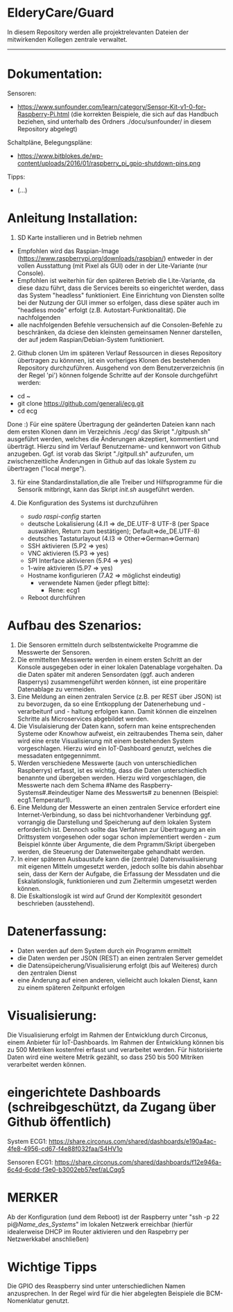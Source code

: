 # ElderyCare/Guard

In diesem Repository werden alle projektrelevanten Dateien der mitwirkenden Kollegen zentrale verwaltet.

---

Dokumentation:
=======================
Sensoren:
- https://www.sunfounder.com/learn/category/Sensor-Kit-v1-0-for-Raspberry-Pi.html (die korrekten Beispiele, die sich auf das Handbuch beziehen, sind unterhalb des Ordners ./docu/sunfounder/ in diesem Repository abgelegt)

Schaltpläne, Belegungspläne:
- https://www.bitblokes.de/wp-content/uploads/2016/01/raspberry_pi_gpio-shutdown-pins.png

Tipps:
- (...)

Anleitung Installation:
=======================
1. SD Karte installieren und in Betrieb nehmen
  - Empfohlen wird das Raspian-Image (https://www.raspberrypi.org/downloads/raspbian/) entweder in der vollen Ausstattung (mit Pixel als GUI) oder in der Lite-Variante (nur Console). 
  - Empfohlen ist weiterhin für den späteren Betrieb die Lite-Variante, da diese dazu führt, dass die Services bereits so eingerichtet werden, dass das System "headless" funktioniert. Eine Einrichtung von Diensten sollte bei der Nutzung der GUI immer so erfolgen, dass diese später auch im "headless mode" erfolgt (z.B. Autostart-Funktionalität). Die nachfolgenden 
  - alle nachfolgenden Befehle versuchensich auf die Consolen-Befehle zu beschränken, da dciese den kleinsten gemeinsamen Nenner darstellen, der auf jedem Raspian/Debian-System funktioniert.
    
2. Github clonen
Um im späteren Verlauf Ressourcen in dieses Repository übertragen zu könnnen, ist ein vorheriges Klonen des bestehenden Repository durchzuführen. Ausgehend von dem Benutzerverzeichnis (in der Regel 'pi') können folgende Schritte auf der Konsole durchgeführt werden:

  - cd ~
  - git clone https://github.com/generali/ecg.git
  - cd ecg
  
  Done :) Für eine spätere Übertragung der geänderten Dateien kann nach dem ersten Klonen dann im Verzeichnis ./ecg/ das Skript "./gitpush.sh" ausgeführt werden, welches die Änderungen akzeptiert, kommentiert und überträgt. Hierzu sind im Verlauf  Benutzername- und kennwort von Github anzugeben. Ggf. ist vorab das Skript "./gitpull.sh" aufzurufen, um zwischenzeitliche Änderungen in Github auf das lokale System zu übertragen ("local merge").
  
3. für eine Standardinstallation,die alle Treiber und Hilfsprogramme für die Sensorik mitbringt, kann das Skript *init.sh* ausgeführt werden.

4. Die Konfiguration des Systems ist durchzuführen
   - *sudo raspi-config* starten
   - deutsche Lokalisierung (4.I1 => de_DE.UTF-8 UTF-8 (per Space auswählen, Return zum bestätigen); Default=>de_DE.UTF-8)
   - deutsches Tastaturlayout (4.I3 => Other=>German=>German)
   - SSH aktivieren (5.P2 => yes)
   - VNC aktivieren (5.P3 => yes)
   - SPI Interface aktivieren (5.P4 => yes)
   - 1-wire aktivieren (5.P7 => yes)
   - Hostname konfigurieren (7.A2 => möglichst eindeutig)
        - verwendete Namen (jeder pflegt bitte):
          - Rene: ecg1
   - Reboot durchführen

Aufbau des Szenarios:
=======================
1. Die Sensoren ermitteln durch selbstentwickelte Programme die Messwerte der Sensoren.
2. Die ermittelten Messwerte werden in einem ersten Schritt an der Konsole ausgegeben oder in einer lokalen Datenablage vorgehalten. Da die Daten später mit anderen Sensordaten (ggf. auch anderen Rasperrys) zusammengeführt werden können, ist eine properitäre Datenablage zu vermeiden.
3. Eine Meldung an einen zentralen Service (z.B. per REST über JSON) ist zu bevorzugen, da so eine Entkopplung der Datenerhebung und -verarbeitunf und - haltung erfolgen kann. Damit können die einzelnen Schritte als Microservices abgebildet werden.
4. Die Visulaisierung der Daten kann, sofern man keine entsprechenden Systeme oder Knowhow aufweist, ein zeitraubendes Thema sein, daher wird eine erste Visualisierung mit einem bestehenden System vorgeschlagen. Hierzu wird ein IoT-Dashboard genutzt, welches die messadaten entgegennimmt.
5. Werden verschiedene Messwerte (auch von unterschiedlichen Raspberrys) erfasst, ist es wichtig, dass die Daten unterschiedlich benannte und übergeben werden. Hierzu wird vorgeschlagen, die Messwerte nach dem Schema #Name des Raspberry-Systems#.#eindeutiger Name des Messwerts# zu benennen (Beispiel: ecg1.Temperatur1).
6. Eine Meldung der Messwerte an einen zentralen Service erfordert eine Internet-Verbindung, so dass bei nichtvorhandener Verbindung ggf. vorrangig die Darstellung und Speicherung auf dem lokalen System erforderlich ist. Dennoch sollte das Verfahren zur Übertragung an ein Drittsystem vorgesehen oder sogar schon implementiert werden - zum Beispiel könnte über Argumente, die dem Prgramm/Skript übergeben werden, die Steuerung der Datenweitergabe gehandhabt werden.
7. In einer späteren Ausbaustufe kann die (zentrale) Datenvisualisierung mit eigenen Mitteln umgesetzt werden, jedoch sollte bis dahin absehbar sein, dass der Kern der Aufgabe, die Erfassung der Messdaten und die Eskalationslogik, funktionieren und zum Zieltermin umgesetzt werden können.
8. Die Eskaltionslogik ist wird auf Grund der Komplexitöt gesondert beschrieben (ausstehend).

Datenerfassung:
=======================
- Daten werden auf dem System durch ein Programm ermittelt
- die Daten werden per JSON (REST) an einen zentralen Server gemeldet
- die Datensüpeicherung/Visualisierung erfolgt (bis auf Weiteres) durch den zentralen Dienst
- eine Änderung auf einen anderen, vielleicht auch lokalen Dienst, kann zu einem späteren Zeitpunkt erfolgen

Visualisierung:
=======================
Die Visualisierung erfolgt im Rahmen der Entwicklung durch Circonus, einem Anbieter für IoT-Dashboards. Im Rahmen der Entwicklung können bis zu 500 Metriken kostenfrei erfasst und verarbeitet werden. Für historisierte Daten wird eine weitere Metrik gezählt, so dass 250 bis 500 Mitriken verarbeitet werden können.

# eingerichtete Dashboards (schreibgeschützt, da Zugang über Github öffentlich)
System ECG1: https://share.circonus.com/shared/dashboards/e190a4ac-4fe8-4956-cd67-f4e88f032faa/S4HV1o

Sensoren ECG1: https://share.circonus.com/shared/dashboards/f12e946a-6c4d-6cdd-f3e0-b3002eb57eef/aLCqg5

MERKER
=======================
Ab der Konfiguration (und dem Reboot) ist der Raspberry unter "ssh -p 22 pi@_Name_des_Systems_" im lokalen Netzwerk erreichbar (hierfür idealerweise DHCP im Router aktivieren und den Raspebrry per Netzwerkkabel anschließen)

Wichtige Tipps
=======================
Die GPIO des Reaspberry sind unter unterschiedlichen Namen anzusprechen. In der Regel wird für die hier abgelegten Beispiele die  BCM-Nomenklatur genutzt.
